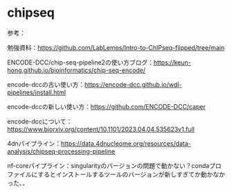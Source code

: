 # chipseq

参考：

勉強資料：https://github.com/LabLemos/Intro-to-ChIPseq-flipped/tree/main

ENCODE-DCC/chip-seq-pipeline2の使い方ブログ：https://keun-hong.github.io/bioinformatics/chip-seq-encode/

encode-dccの古い使い方：https://encode-dcc.github.io/wdl-pipelines/install.html

encode-dccの新しい使い方：https://github.com/ENCODE-DCC/caper

encode-dccについて：https://www.biorxiv.org/content/10.1101/2023.04.04.535623v1.full

4dnパイプライン：https://data.4dnucleome.org/resources/data-analysis/chipseq-processing-pipeline

nf-coreパイプライン：singularityのバージョンの問題で動かない？condaプロファイルにするとインストールするツールのバージョンが新しすぎてか動かなかった、、

